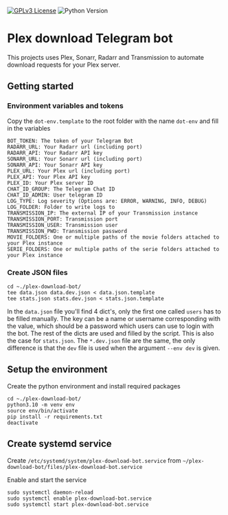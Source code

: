 [![GPLv3 License](https://img.shields.io/badge/License-GPL%20v3-yellow.svg)](https://opensource.org/licenses/)
![Python Version](https://img.shields.io/badge/python-3.10%2B-blue?logo=python&logoColor=white)

# Plex download Telegram bot
This projects uses Plex, Sonarr, Radarr and Transmission to automate download requests for your Plex server.


## Getting started
### Environment variables and tokens
Copy the `dot-env.template` to the root folder with the name `dot-env` and fill in the variables
```
BOT_TOKEN: The token of your Telegram Bot
RADARR_URL: Your Radarr url (including port)
RADARR_API: Your Radarr API key
SONARR_URL: Your Sonarr url (including port)
SONARR_API: Your Sonarr API key
PLEX_URL: Your Plex url (including port)
PLEX_API: Your Plex API key
PLEX_ID: Your Plex server ID
CHAT_ID_GROUP: The Telegram Chat ID
CHAT_ID_ADMIN: User telegram ID
LOG_TYPE: Log severity (Options are: ERROR, WARNING, INFO, DEBUG)
LOG_FOLDER: Folder to write logs to
TRANSMISSION_IP: The external IP of your Transmission instance
TRANSMISSION_PORT: Transmission port
TRANSMISSION_USER: Transmission user
TRANSMISSION_PWD: Transmission password
MOVIE_FOLDERS: One or multiple paths of the movie folders attached to your Plex instance
SERIE_FOLDERS: One or multiple paths of the serie folders attached to your Plex instance
```

### Create JSON files
```
cd ~./plex-download-bot/
tee data.json data.dev.json < data.json.template
tee stats.json stats.dev.json < stats.json.template
```

In the `data.json` file you'll find 4 dict's, only the first one called `users` has to be filled manually. The key can be a name or username corresponding with the value, which should be a password which users can use to login with the bot.
The rest of the dicts are used and filled by the script. This is also the case for `stats.json`.
The `*.dev.json` file are the same, the only difference is that the `dev` file is used when the argument `--env dev` is given.

## Setup the environment
Create the python environment and install required packages
```
cd ~./plex-download-bot/
python3.10 -m venv env
source env/bin/activate
pip install -r requirements.txt
deactivate
```

## Create systemd service
Create `/etc/systemd/system/plex-download-bot.service` from `~/plex-download-bot/files/plex-download-bot.service`

Enable and start the service
```
sudo systemctl daemon-reload
sudo systemctl enable plex-download-bot.service
sudo systemctl start plex-download-bot.service
```
